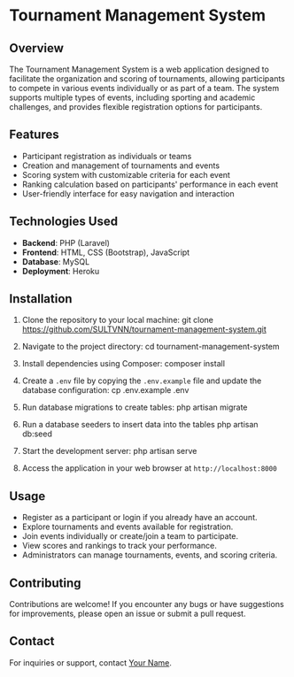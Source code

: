 # Tournament Management System

## Overview
The Tournament Management System is a web application designed to facilitate the organization and scoring of tournaments, allowing participants to compete in various events individually or as part of a team. The system supports multiple types of events, including sporting and academic challenges, and provides flexible registration options for participants.

## Features
- Participant registration as individuals or teams
- Creation and management of tournaments and events
- Scoring system with customizable criteria for each event
- Ranking calculation based on participants' performance in each event
- User-friendly interface for easy navigation and interaction

## Technologies Used
- **Backend**: PHP (Laravel)
- **Frontend**: HTML, CSS (Bootstrap), JavaScript
- **Database**: MySQL
- **Deployment**: Heroku

## Installation
1. Clone the repository to your local machine:
git clone https://github.com/SULTVNN/tournament-management-system.git



2. Navigate to the project directory:
cd tournament-management-system

4. Install dependencies using Composer:
composer install

6. Create a `.env` file by copying the `.env.example` file and update the database configuration:
cp .env.example .env

8. Run database migrations to create tables:
php artisan migrate

9. Run a database seeders to insert data into the tables
php artisan db:seed

10. Start the development server:
php artisan serve

12. Access the application in your web browser at `http://localhost:8000`

## Usage
- Register as a participant or login if you already have an account.
- Explore tournaments and events available for registration.
- Join events individually or create/join a team to participate.
- View scores and rankings to track your performance.
- Administrators can manage tournaments, events, and scoring criteria.

## Contributing
Contributions are welcome! If you encounter any bugs or have suggestions for improvements, please open an issue or submit a pull request.


## Contact
For inquiries or support, contact [Your Name](mmuhammedssultan@gmail.com).
